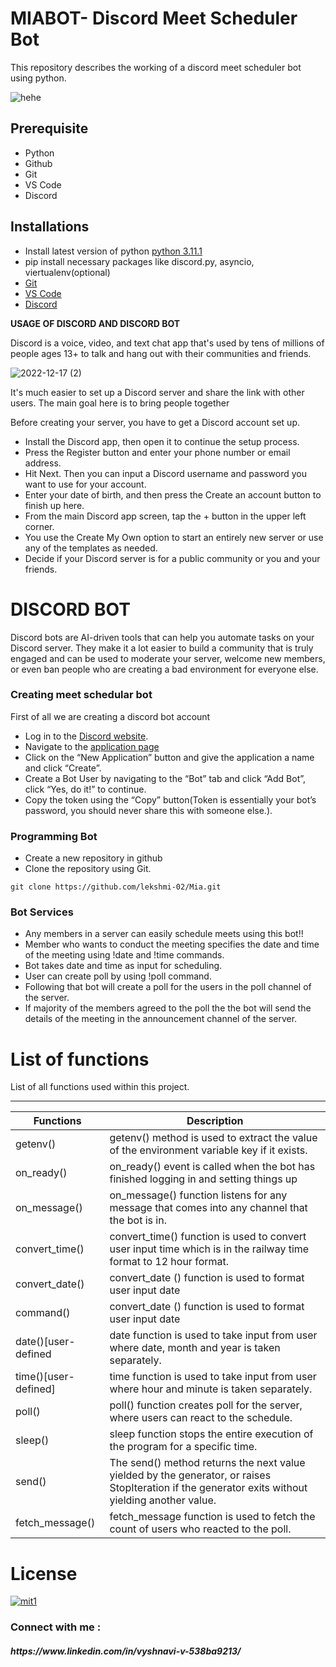 # MIABOT- Discord Meet Scheduler Bot

This repository describes the working of a discord meet scheduler bot using python.

![hehe](https://user-images.githubusercontent.com/85625961/208255209-dc19cd68-9a97-45d1-85f8-94f8601b9b0d.jpg)



## Prerequisite

* Python 
* Github
* Git
* VS Code
* Discord

## Installations

* Install latest version of python [python 3.11.1](https://www.python.org/downloads/)
* pip install necessary packages like discord.py, asyncio, viertualenv(optional)
* [Git](https://git-scm.com/downloads)
* [VS Code](https://code.visualstudio.com/download)
* [Discord](https://discord.com/download)

**USAGE OF DISCORD AND DISCORD BOT**

Discord is a voice, video, and text chat app that's used by tens of millions of people ages 13+ to talk and hang out with their communities and friends.


![2022-12-17 (2)](https://user-images.githubusercontent.com/85625961/208255691-3fdb8d27-7453-408b-a502-da056d7f2918.png)

It's much easier to set up a Discord server and share the link with other users. The main goal here is to bring people together

Before creating your server, you have to get a Discord account set up. 

* Install the Discord app, then open it to continue the setup process.
* Press the Register button and enter your phone number or email address.
* Hit Next. Then you can input a Discord username and password you want to use for your account.
* Enter your date of birth, and then press the Create an account button to finish up here.
* From the main Discord app screen, tap the + button in the upper left corner.
* You use the Create My Own option to start an entirely new server or use any of the templates as needed.
* Decide if your Discord server is for a public community or you and your friends.


<h1> DISCORD BOT</h1>

Discord bots are AI-driven tools that can help you automate tasks on your Discord server. They make it a lot easier to build a community that is truly engaged and can be used to moderate your server, welcome new members, or even ban people who are creating a bad environment for everyone else.
<h3>Creating meet schedular bot</h3>

First of all we are creating a discord bot account
* Log in to the [Discord website](https://discord.com/).  
* Navigate to the [application page](https://discord.com/developers/applications)
* Click on the “New Application” button and give the application a name and click “Create”.
* Create a Bot User by navigating to the “Bot” tab and click “Add Bot”, click “Yes, do it!” to continue.
* Copy the token using the “Copy” button(Token is essentially your bot’s password, you should never share this with someone else.).


### Programming Bot
* Create a new repository in github
* Clone the repository using Git.

```
git clone https://github.com/lekshmi-02/Mia.git
```

### Bot Services

* Any members in a server can easily schedule meets using this bot!!
* Member who wants to conduct the meeting specifies the date and time of the meeting using !date and !time   commands.
* Bot takes date and time as input for scheduling.
* User can create poll by using !poll command.
* Following that bot will create a poll for the users in the poll channel of the server.
* If majority of the members agreed to the poll the the bot will send the details of the meeting in the     announcement channel of the server. 


# List of functions


List of all functions used within this project.

---

| Functions | Description |
| --------- | ----------- |
|getenv()|getenv() method is used to extract the value of the environment variable key if it exists.|
|on_ready()|on_ready() event is called when the bot has finished logging in and setting things up|
|on_message()|on_message() function listens for any message that comes into any channel that the bot is in.|
|convert_time()|convert_time() function is used to convert user input time which is in the railway time format to 12 hour format.|
|convert_date()|convert_date () function is used to format user input date|
|command()|convert_date () function is used to format user input date|
|date()[user-defined|date function is used to take input from user where date, month and year is taken separately.|
|time()[user-defined]|time function is used to take input from user where hour and minute is taken separately.|
|poll()|poll() function creates poll for the server, where users can react to the schedule.|
|sleep()|sleep function stops the entire execution of the program for a specific time. |
|send()|The send() method returns the next value yielded by the generator, or raises StopIteration if the generator exits without yielding another value.|
|fetch_message()|fetch_message function is used to fetch the count of users who reacted to the poll.|

# License

[![mit1](https://user-images.githubusercontent.com/85625961/208289339-9fc9a81e-53f3-46d4-bb1e-d34dd8cbf4e5.jpg)](https://opensource.org/licenses/MIT)


<H3> Connect with me : <H5>https://www.linkedin.com/in/vyshnavi-v-538ba9213/ </H3>

